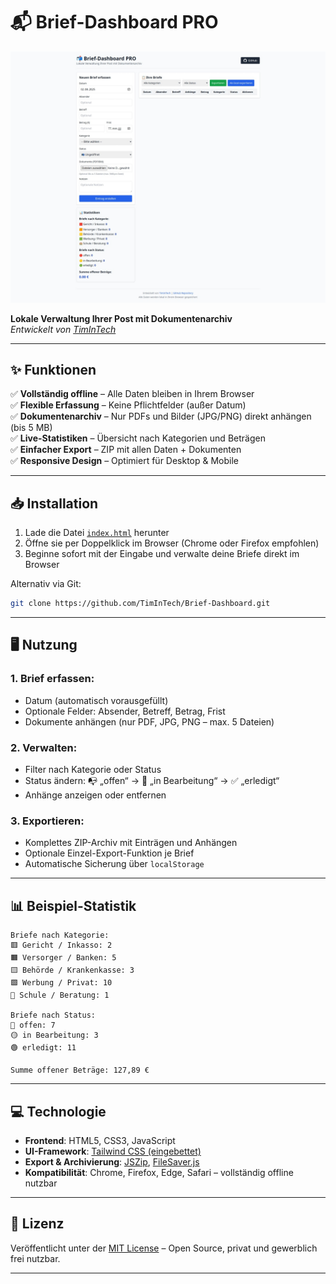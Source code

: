 # 📬 Brief-Dashboard PRO

![Screenshot](screenshot.png)

**Lokale Verwaltung Ihrer Post mit Dokumentenarchiv**  
*Entwickelt von [TimInTech](https://github.com/TimInTech)*

---

## ✨ Funktionen

✅ **Vollständig offline** – Alle Daten bleiben in Ihrem Browser  
✅ **Flexible Erfassung** – Keine Pflichtfelder (außer Datum)  
✅ **Dokumentenarchiv** – Nur PDFs und Bilder (JPG/PNG) direkt anhängen (bis 5 MB)  
✅ **Live-Statistiken** – Übersicht nach Kategorien und Beträgen  
✅ **Einfacher Export** – ZIP mit allen Daten + Dokumenten  
✅ **Responsive Design** – Optimiert für Desktop & Mobile  

---

## 📥 Installation

1. Lade die Datei [`index.html`](../blob/main/index.html) herunter  
2. Öffne sie per Doppelklick im Browser (Chrome oder Firefox empfohlen)  
3. Beginne sofort mit der Eingabe und verwalte deine Briefe direkt im Browser  

Alternativ via Git:

```bash
git clone https://github.com/TimInTech/Brief-Dashboard.git
````

---

## 🖥️ Nutzung

### 1. Brief erfassen:

* Datum (automatisch vorausgefüllt)
* Optionale Felder: Absender, Betreff, Betrag, Frist
* Dokumente anhängen (nur PDF, JPG, PNG – max. 5 Dateien)

### 2. Verwalten:

* Filter nach Kategorie oder Status
* Status ändern: 📭 „offen“ → 📖 „in Bearbeitung“ → ✅ „erledigt“
* Anhänge anzeigen oder entfernen

### 3. Exportieren:

* Komplettes ZIP-Archiv mit Einträgen und Anhängen
* Optionale Einzel-Export-Funktion je Brief
* Automatische Sicherung über `localStorage`

---

## 📊 Beispiel-Statistik

```
Briefe nach Kategorie:
🟥 Gericht / Inkasso: 2
🟧 Versorger / Banken: 5  
🟨 Behörde / Krankenkasse: 3
🟩 Werbung / Privat: 10
🏫 Schule / Beratung: 1

Briefe nach Status:
🔴 offen: 7  
🟡 in Bearbeitung: 3  
🟢 erledigt: 11  

Summe offener Beträge: 127,89 €
```

---

## 💻 Technologie

* **Frontend**: HTML5, CSS3, JavaScript
* **UI-Framework**: [Tailwind CSS (eingebettet)](https://tailwindcss.com/)
* **Export & Archivierung**: [JSZip](https://stuk.github.io/jszip/), [FileSaver.js](https://github.com/eligrey/FileSaver.js)
* **Kompatibilität**: Chrome, Firefox, Edge, Safari – vollständig offline nutzbar

---

## 📜 Lizenz

Veröffentlicht unter der [MIT License](LICENSE) – Open Source, privat und gewerblich frei nutzbar.

---

